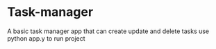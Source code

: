 # Task-manager
A basic task manager app that can create update and delete tasks
use python app.y to run project
